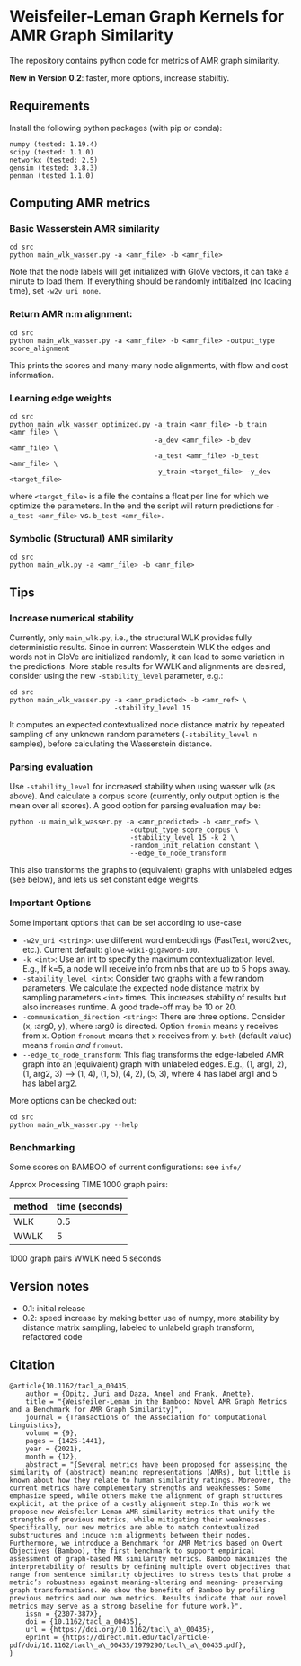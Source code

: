 # Weisfeiler-Leman Graph Kernels for AMR Graph Similarity

The repository contains python code for metrics of AMR graph similarity.

**New in Version 0.2**: faster, more options, increase stabiltiy.

## Requirements

Install the following python packages (with pip or conda):

```
numpy (tested: 1.19.4)
scipy (tested: 1.1.0) 
networkx (tested: 2.5)
gensim (tested: 3.8.3)
penman (tested 1.1.0)
```

## Computing AMR metrics

### Basic Wasserstein AMR similarity

```
cd src
python main_wlk_wasser.py -a <amr_file> -b <amr_file>
```

Note that the node labels will get initialized with GloVe vectors, 
it can take a minute to load them. If everything should be randomly intitialzed 
(no loading time), set `-w2v_uri none`.

### Return AMR n:m alignment:

```
cd src
python main_wlk_wasser.py -a <amr_file> -b <amr_file> -output_type score_alignment
```

This prints the scores and many-many node alignments, with flow and cost information. 

### Learning edge weights

```
cd src
python main_wlk_wasser_optimized.py -a_train <amr_file> -b_train <amr_file> \
                                    -a_dev <amr_file> -b_dev <amr_file> \
                                    -a_test <amr_file> -b_test <amr_file> \
                                    -y_train <target_file> -y_dev <target_file>
```

where `<target_file>` is a file the contains a float per line for which we
optimize the parameters. In the end the script will return predictions for
`-a_test <amr_file>` vs. `b_test <amr_file>`.


### Symbolic (Structural) AMR similarity

```
cd src
python main_wlk.py -a <amr_file> -b <amr_file>
```

## Tips

### Increase numerical stability

Currently, only `main_wlk.py`, i.e., the structural WLK provides fully deterministic results.
Since in current Wasserstein WLK the edges and words not in GloVe are initialized randomly, 
it can lead to some variation in the predictions. More stable results for WWLK and alignments are desired, 
consider using the new `-stability_level` parameter, e.g.:

```
cd src
python main_wlk_wasser.py -a <amr_predicted> -b <amr_ref> \
                          -stability_level 15
```

It computes an expected contextualized node distance matrix by repeated sampling of any unknown random parameters (`-stability_level n` samples), before calculating the Wasserstein distance.

### Parsing evaluation

Use `-stability_level` for increased stability when using wasser wlk (as above). And calculate a corpus score (currently, only output option is the mean over all scores). A good option for parsing evaluation may be:

```
python -u main_wlk_wasser.py -a <amr_predicted> -b <amr_ref> \
                              -output_type score_corpus \
                              -stability_level 15 -k 2 \
                              -random_init_relation constant \
                              --edge_to_node_transform 
```

This also transforms the graphs to (equivalent) graphs with unlabeled edges (see below), and lets us set constant edge weights.



### Important Options

Some important options that can be set according to use-case

- `-w2v_uri <string>`: use different word embeddings (FastText, word2vec, etc.). Current default: `glove-wiki-gigaword-100`.
- `-k <int>`: Use an int to specify the maximum contextualization level. E.g., If k=5, a node will receive info from nbs that are up to 5 hops away.
- `-stability_level <int>`: Consider two graphs with a few random parameters. We calculate the expected node distance matrix by sampling parameters `<int>` times. This increases stability of results but also increases runtime. A good trade-off may be 10 or 20. 
- `-communication_direction <string>`: There are three options. Consider (x, :arg0, y), where :arg0 is directed. Option `fromin` means y receives from x. Option `fromout` means that x receives from y. `both` (default value) means `fromin` *and* `fromout`.
- `--edge_to_node_transform`: This flag transforms the edge-labeled AMR graph into an (equivalent) graph with unlabeled edges. E.g., (1, arg1, 2), (1, arg2, 3) --> (1, 4), (1, 5), (4, 2), (5, 3), where 4 has label arg1 and 5 has label arg2.


More options can be checked out:

```
cd src
python main_wlk_wasser.py --help
```

### Benchmarking

Some scores on BAMBOO of current configurations: see `info/`

Approx Processing TIME 1000 graph pairs: 

| method | time (seconds) |
|  ----  |  ------------- |
| WLK    | 0.5            |
| WWLK   | 5              |

1000 graph pairs WWLK need 5 seconds

## Version notes

- 0.1: initial release
- 0.2: speed increase by making better use of numpy, more stability by distance matrix sampling, labeled to unlabeld graph transform, refactored code

## Citation

```
@article{10.1162/tacl_a_00435,
    author = {Opitz, Juri and Daza, Angel and Frank, Anette},
    title = "{Weisfeiler-Leman in the Bamboo: Novel AMR Graph Metrics and a Benchmark for AMR Graph Similarity}",
    journal = {Transactions of the Association for Computational Linguistics},
    volume = {9},
    pages = {1425-1441},
    year = {2021},
    month = {12},
    abstract = "{Several metrics have been proposed for assessing the similarity of (abstract) meaning representations (AMRs), but little is known about how they relate to human similarity ratings. Moreover, the current metrics have complementary strengths and weaknesses: Some emphasize speed, while others make the alignment of graph structures explicit, at the price of a costly alignment step.In this work we propose new Weisfeiler-Leman AMR similarity metrics that unify the strengths of previous metrics, while mitigating their weaknesses. Specifically, our new metrics are able to match contextualized substructures and induce n:m alignments between their nodes. Furthermore, we introduce a Benchmark for AMR Metrics based on Overt Objectives (Bamboo), the first benchmark to support empirical assessment of graph-based MR similarity metrics. Bamboo maximizes the interpretability of results by defining multiple overt objectives that range from sentence similarity objectives to stress tests that probe a metric’s robustness against meaning-altering and meaning- preserving graph transformations. We show the benefits of Bamboo by profiling previous metrics and our own metrics. Results indicate that our novel metrics may serve as a strong baseline for future work.}",
    issn = {2307-387X},
    doi = {10.1162/tacl_a_00435},
    url = {https://doi.org/10.1162/tacl\_a\_00435},
    eprint = {https://direct.mit.edu/tacl/article-pdf/doi/10.1162/tacl\_a\_00435/1979290/tacl\_a\_00435.pdf},
}

``` 
